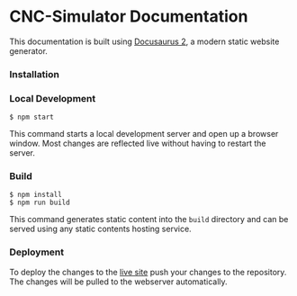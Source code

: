 # CNC-Simulator Documentation

This documentation is built using [Docusaurus 2](https://v2.docusaurus.io/), a modern static website generator.

### Installation


### Local Development

```
$ npm start
```

This command starts a local development server and open up a browser window. Most changes are reflected live without having to restart the server.

### Build

```
$ npm install
$ npm run build
```

This command generates static content into the `build` directory and can be served using any static contents hosting service.

### Deployment

To deploy the changes to the [live site](https://docs.cnc.timon.cloud/) push your changes to the repository. The changes will be pulled to the webserver automatically.
